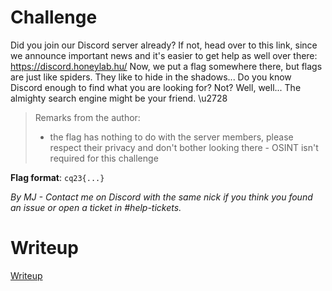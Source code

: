 # Challenge

Did you join our Discord server already? If not, head over to this link, since we announce important news and it's easier to get help as well over there: https://discord.honeylab.hu/ Now, we put a flag somewhere there, but flags are just like spiders. They like to hide in the shadows... Do you know Discord enough to find what you are looking for? Not? Well, well... The almighty search engine might be your friend. \u2728

> Remarks from the author:
> * the flag has nothing to do with the server members, please respect their privacy and don't bother looking there - OSINT isn't required for this challenge

**Flag format**: `cq23{...}`

*By MJ - Contact me on Discord with the same nick if you think you found an issue or open a ticket in #help-tickets.*

# Writeup

[Writeup](WRITEUP.md)
